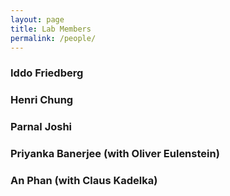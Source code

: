 ```yaml
---
layout: page
title: Lab Members
permalink: /people/
---
```


### Iddo Friedberg

### Henri Chung

### Parnal Joshi

### Priyanka Banerjee (with Oliver Eulenstein)


### An Phan (with Claus Kadelka)

